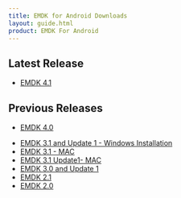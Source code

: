 ```yaml
---
title: EMDK for Android Downloads
layout: guide.html
product: EMDK For Android
---
```


## Latest Release
<ul>
<li><a href='https://portal.motorolasolutions.com/Support/US-EN/Resolution?solutionId=100998&redirectForm=search&searchQuery=%3FsearchType%3Dsimple%26searchTerm%3Demdk%20for%20android%204.1'>EMDK 4.1 </a></li>
</ul>

## Previous Releases
<ul>
<li><a href='https://portal.motorolasolutions.com/Support/US-EN/Resolution?solutionId=100998&redirectForm=search&searchQuery=%3FsearchType%3Dsimple%26searchTerm%3Demdk%20for%20android%204.0'>EMDK 4.0 </a></li>
</ul>
<ul>
<li><a href='https://portal.motorolasolutions.com/Support/US-EN/Resolution?solutionId=99183&redirectForm=search&searchQuery=%3FsearchType%3Dsimple%26searchTerm%3Demdk%20for%20android%203.1'>EMDK 3.1 and Update 1 - Windows Installation</a></li>
<li><a href='https://s3.amazonaws.com/emdk/EMDK_3.1_MAC.zip'> EMDK 3.1 - MAC</a>

<li><a href='https://s3.amazonaws.com/emdk/EMDK_3.1_UPDATE1_MAC.zip'> EMDK 3.1 Update1- MAC</a>

<li><a href='https://portal.motorolasolutions.com/Support/US-EN/Resolution?solutionId=96851&redirectForm=search&searchQuery=%3FsearchType%3Dsimple%26searchTerm%3Demdk%20for%20android%203.0'>EMDK 3.0 and Update 1</a></li>

<li><a href="https://portal.motorolasolutions.com/Support/US-EN/Resolution?solutionId=96126&redirectForm=search&searchQuery=%3FsearchType%3Dsimple%26searchTerm%3Demdk%20for%20android%202.1">EMDK 2.1</a></li>

<li><a href="https://portal.motorolasolutions.com/Support/US-EN/Resolution?solutionId=95455&redirectForm=search&searchQuery=%3FsearchType%3Dsimple%26searchTerm%3Demdk%20for%20android%202.0">EMDK 2.0</a></li>
</ul>





